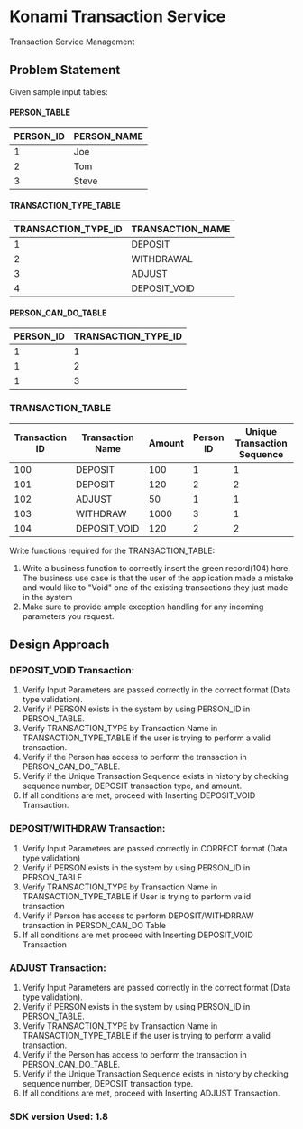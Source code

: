 # Konami Transaction Service
Transaction Service Management

## Problem Statement

Given sample input tables:

#### PERSON_TABLE
| PERSON_ID | PERSON_NAME |
|-----------|-------------|
| 1         | Joe         |
| 2         | Tom         |
| 3         | Steve       |

#### TRANSACTION_TYPE_TABLE
| TRANSACTION_TYPE_ID | TRANSACTION_NAME |
|---------------------|------------------|
| 1                   | DEPOSIT          |
| 2                   | WITHDRAWAL       |
| 3                   | ADJUST           |
| 4                   | DEPOSIT_VOID     |

#### PERSON_CAN_DO_TABLE
| PERSON_ID | TRANSACTION_TYPE_ID |
|-----------|---------------------|
| 1         | 1                   |
| 1         | 2                   |
| 1         | 3                   |

### TRANSACTION_TABLE

| Transaction ID | Transaction Name | Amount | Person ID | Unique Transaction Sequence |
|-----------------|-------------------|--------|-----------|-----------------------------|
| 100             | DEPOSIT           | 100    | 1         | 1                           |
| 101             | DEPOSIT           | 120    | 2         | 2                           |
| 102             | ADJUST            | 50     | 1         | 1                           |
| 103             | WITHDRAW          | 1000   | 3         | 1                           |
| 104             | DEPOSIT_VOID      | 120    | 2         | 2                           |

Write functions required for the TRANSACTION_TABLE:

1. Write a business function to correctly insert the green record(104) here. The business use case is that the user of the application made a mistake and would like to "Void" one of the existing transactions they just made in the system
2. Make sure to provide ample exception handling for any incoming parameters you request.

## Design Approach

### DEPOSIT_VOID Transaction:

1. Verify Input Parameters are passed correctly in the correct format (Data type validation).
2. Verify if PERSON exists in the system by using PERSON_ID in PERSON_TABLE.
3. Verify TRANSACTION_TYPE by Transaction Name in TRANSACTION_TYPE_TABLE if the user is trying to perform a valid transaction.
4. Verify if the Person has access to perform the transaction in PERSON_CAN_DO_TABLE.
5. Verify if the Unique Transaction Sequence exists in history by checking sequence number, DEPOSIT transaction type, and amount.
6. If all conditions are met, proceed with Inserting DEPOSIT_VOID Transaction.

### DEPOSIT/WITHDRAW Transaction:

1. Verify Input Parameters are passed correctly in CORRECT format (Data type validation)
2. Verify if PERSON exists in the system by using PERSON_ID in PERSON_TABLE 
3. Verify TRANSACTION_TYPE by Transaction Name in TRANSACTION_TYPE_TABLE if User is trying to perform valid transaction 
4. Verify if Person has access to perform DEPOSIT/WITHDRRAW transaction in PERSON_CAN_DO Table 
5. If all conditions are met proceed with Inserting DEPOSIT_VOID Transaction

### ADJUST Transaction:

1. Verify Input Parameters are passed correctly in the correct format (Data type validation).
2. Verify if PERSON exists in the system by using PERSON_ID in PERSON_TABLE.
3. Verify TRANSACTION_TYPE by Transaction Name in TRANSACTION_TYPE_TABLE if the user is trying to perform a valid transaction.
4. Verify if the Person has access to perform the transaction in PERSON_CAN_DO_TABLE.
5. Verify if the Unique Transaction Sequence exists in history by checking sequence number, DEPOSIT transaction type.
6. If all conditions are met, proceed with Inserting ADJUST Transaction.

### SDK version Used: 1.8
